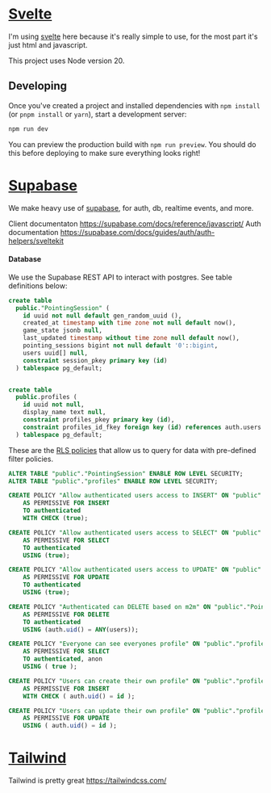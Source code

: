 # [Svelte](https://svelte.dev/)

I'm using [svelte](https://svelte.dev/) here because it's really simple to use, for the most part it's just html and javascript.

This project uses Node version 20.


## Developing

Once you've created a project and installed dependencies with `npm install` (or `pnpm install` or `yarn`), start a development server:

```bash
npm run dev
```

You can preview the production build with `npm run preview`. You should do this before deploying to make sure everything looks right!


# [Supabase](https://supabase.com/)

We make heavy use of [supabase](https://supabase.com/), for auth, db, realtime events, and more.

Client documentaton https://supabase.com/docs/reference/javascript/
Auth documentation https://supabase.com/docs/guides/auth/auth-helpers/sveltekit

#### Database

We use the Supabase REST API to interact with postgres. See table definitions below:

```sql
create table
  public."PointingSession" (
    id uuid not null default gen_random_uuid (),
    created_at timestamp with time zone not null default now(),
    game_state jsonb null,
    last_updated timestamp without time zone null default now(),
    pointing_sessions bigint not null default '0'::bigint,
    users uuid[] null,
    constraint session_pkey primary key (id)
  ) tablespace pg_default;


create table
  public.profiles (
    id uuid not null,
    display_name text null,
    constraint profiles_pkey primary key (id),
    constraint profiles_id_fkey foreign key (id) references auth.users (id) on delete cascade
  ) tablespace pg_default;
```

These are the [RLS policies](https://supabase.com/docs/guides/auth/row-level-security) that allow us to query for data with pre-defined filter policies.

```sql
ALTER TABLE "public"."PointingSession" ENABLE ROW LEVEL SECURITY;
ALTER TABLE "public"."profiles" ENABLE ROW LEVEL SECURITY;

CREATE POLICY "Allow authenticated users access to INSERT" ON "public"."PointingSession"
    AS PERMISSIVE FOR INSERT
    TO authenticated
    WITH CHECK (true);

CREATE POLICY "Allow authenticated users access to SELECT" ON "public"."PointingSession"
    AS PERMISSIVE FOR SELECT
    TO authenticated
    USING (true);

CREATE POLICY "Allow authenticated users access to UPDATE" ON "public"."PointingSession"
    AS PERMISSIVE FOR UPDATE
    TO authenticated
    USING (true);

CREATE POLICY "Authenticated can DELETE based on m2m" ON "public"."PointingSession"
    AS PERMISSIVE FOR DELETE
    TO authenticated
    USING (auth.uid() = ANY(users));

CREATE POLICY "Everyone can see everyones profile" ON "public"."profiles"
    AS PERMISSIVE FOR SELECT
    TO authenticated, anon
    USING ( true );

CREATE POLICY "Users can create their own profile" ON "public"."profiles"
    AS PERMISSIVE FOR INSERT
    WITH CHECK ( auth.uid() = id );

CREATE POLICY "Users can update their own profile" ON "public"."profiles"
    AS PERMISSIVE FOR UPDATE
    USING ( auth.uid() = id );
```


# [Tailwind](https://tailwindcss.com/)

Tailwind is pretty great https://tailwindcss.com/
